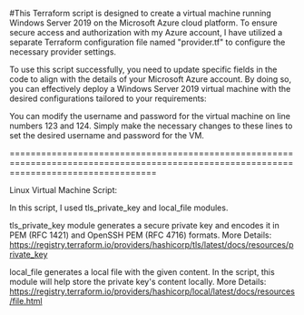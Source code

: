 #This Terraform script is designed to create a virtual machine running Windows Server 2019 on the Microsoft Azure cloud platform. To ensure secure access and authorization with my Azure account, I have utilized a separate Terraform configuration file named "provider.tf" to configure the necessary provider settings.

To use this script successfully, you need to update specific fields in the code to align with the details of your Microsoft Azure account. By doing so, you can effectively deploy a Windows Server 2019 virtual machine with the desired configurations tailored to your requirements:

You can modify the username and password for the virtual machine on line numbers 123 and 124. Simply make the necessary changes to these lines to set the desired username and password for the VM.

========================================================================================================================================

Linux Virtual Machine Script:

In this script, I used tls_private_key and local_file modules.

tls_private_key module generates a secure private key and encodes it in PEM (RFC 1421) and OpenSSH PEM (RFC 4716) formats.
More Details: https://registry.terraform.io/providers/hashicorp/tls/latest/docs/resources/private_key

local_file generates a local file with the given content. In the script, this module will help store the private key's content locally.
More Details: https://registry.terraform.io/providers/hashicorp/local/latest/docs/resources/file.html









